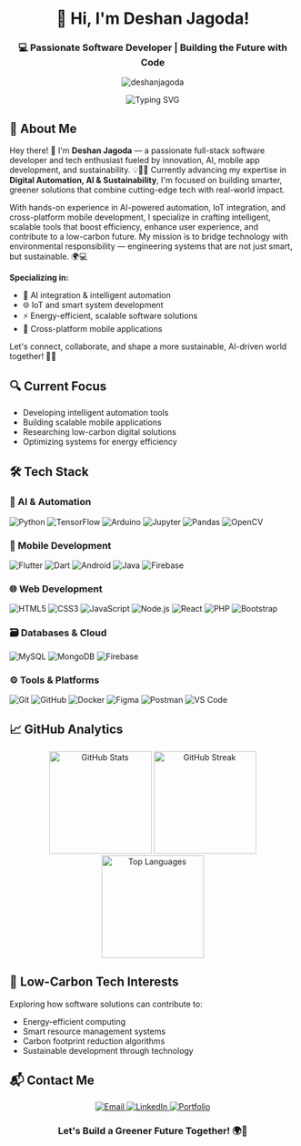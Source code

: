 <h1 align="center">👋 Hi, I'm Deshan Jagoda!</h1>
<h3 align="center">💻 Passionate Software Developer | Building the Future with Code</h3>

<p align="center">
  <img src="https://komarev.com/ghpvc/?username=deshanjagoda&label=Profile%20views&color=0e75b6&style=flat" alt="deshanjagoda" />
</p>

<div align="center">
  <img src="https://readme-typing-svg.demolab.com?font=Fira+Code&pause=1000&color=22D3EE&center=true&vCenter=true&width=435&lines=Full-Stack+Developer;AI+Solutions+Builder;Mobile+App+Developer;Low-Carbon+Tech+Explorer" alt="Typing SVG" />
</div>

<!-- ==================================================== -->
## 🌟 About Me
<p>  
Hey there! 👋 I'm <strong>Deshan Jagoda</strong> — a passionate full-stack software developer and tech enthusiast fueled by innovation, AI, mobile app development, and sustainability. 💡📱🌱 Currently advancing my expertise in <strong>Digital Automation, AI & Sustainability</strong>, I'm focused on building smarter, greener solutions that combine cutting-edge tech with real-world impact.

With hands-on experience in AI-powered automation, IoT integration, and cross-platform mobile development, I specialize in crafting intelligent, scalable tools that boost efficiency, enhance user experience, and contribute to a low-carbon future. My mission is to bridge technology with environmental responsibility — engineering systems that are not just smart, but sustainable. 🌍💻
</p>

**Specializing in:**
- 🤖 AI integration & intelligent automation
- 🌐 IoT and smart system development
- ⚡ Energy-efficient, scalable software solutions
- 📱 Cross-platform mobile applications

Let's connect, collaborate, and shape a more sustainable, AI-driven world together! 🚀✨

<!-- ==================================================== -->
## 🔍 Current Focus
- Developing intelligent automation tools
- Building scalable mobile applications
- Researching low-carbon digital solutions
- Optimizing systems for energy efficiency

<!-- ==================================================== -->
## 🛠️ Tech Stack

### 🤖 AI & Automation
<p>
  <img src="https://img.shields.io/badge/Python-3776AB?style=for-the-badge&logo=python&logoColor=white" alt="Python">
  <img src="https://img.shields.io/badge/TensorFlow-FF6F00?style=for-the-badge&logo=tensorflow&logoColor=white" alt="TensorFlow">
  <img src="https://img.shields.io/badge/Arduino-00979D?style=for-the-badge&logo=arduino&logoColor=white" alt="Arduino">
  <img src="https://img.shields.io/badge/Jupyter-F37626?style=for-the-badge&logo=jupyter&logoColor=white" alt="Jupyter">
  <img src="https://img.shields.io/badge/Pandas-150458?style=for-the-badge&logo=pandas&logoColor=white" alt="Pandas">
  <img src="https://img.shields.io/badge/OpenCV-5C3EE8?style=for-the-badge&logo=opencv&logoColor=white" alt="OpenCV">
</p>

### 📱 Mobile Development
<p>
  <img src="https://img.shields.io/badge/Flutter-02569B?style=for-the-badge&logo=flutter&logoColor=white" alt="Flutter">
  <img src="https://img.shields.io/badge/Dart-0175C2?style=for-the-badge&logo=dart&logoColor=white" alt="Dart">
  <img src="https://img.shields.io/badge/Android-3DDC84?style=for-the-badge&logo=android&logoColor=white" alt="Android">
  <img src="https://img.shields.io/badge/Java-ED8B00?style=for-the-badge&logo=openjdk&logoColor=white" alt="Java">
  <img src="https://img.shields.io/badge/Firebase-FFCA28?style=for-the-badge&logo=firebase&logoColor=black" alt="Firebase">
</p>

### 🌐 Web Development
<p>
  <img src="https://img.shields.io/badge/HTML5-E34F26?style=for-the-badge&logo=html5&logoColor=white" alt="HTML5">
  <img src="https://img.shields.io/badge/CSS3-1572B6?style=for-the-badge&logo=css3&logoColor=white" alt="CSS3">
  <img src="https://img.shields.io/badge/JavaScript-F7DF1E?style=for-the-badge&logo=javascript&logoColor=black" alt="JavaScript">
  <img src="https://img.shields.io/badge/Node.js-339933?style=for-the-badge&logo=nodedotjs&logoColor=white" alt="Node.js">
  <img src="https://img.shields.io/badge/React-20232A?style=for-the-badge&logo=react&logoColor=61DAFB" alt="React">
  <img src="https://img.shields.io/badge/PHP-777BB4?style=for-the-badge&logo=php&logoColor=white" alt="PHP">
  <img src="https://img.shields.io/badge/Bootstrap-563D7C?style=for-the-badge&logo=bootstrap&logoColor=white" alt="Bootstrap">
</p>

### 🗃️ Databases & Cloud
<p>
  <img src="https://img.shields.io/badge/MySQL-4479A1?style=for-the-badge&logo=mysql&logoColor=white" alt="MySQL">
  <img src="https://img.shields.io/badge/MongoDB-47A248?style=for-the-badge&logo=mongodb&logoColor=white" alt="MongoDB">
  <img src="https://img.shields.io/badge/Firebase-FFCA28?style=for-the-badge&logo=firebase&logoColor=black" alt="Firebase">
</p>

### ⚙️ Tools & Platforms
<p>
  <img src="https://img.shields.io/badge/Git-F05032?style=for-the-badge&logo=git&logoColor=white" alt="Git">
  <img src="https://img.shields.io/badge/GitHub-181717?style=for-the-badge&logo=github&logoColor=white" alt="GitHub">
  <img src="https://img.shields.io/badge/Docker-2496ED?style=for-the-badge&logo=docker&logoColor=white" alt="Docker">
  <img src="https://img.shields.io/badge/Figma-F24E1E?style=for-the-badge&logo=figma&logoColor=white" alt="Figma">
  <img src="https://img.shields.io/badge/Postman-FF6C37?style=for-the-badge&logo=postman&logoColor=white" alt="Postman">
  <img src="https://img.shields.io/badge/VS_Code-007ACC?style=for-the-badge&logo=visual-studio-code&logoColor=white" alt="VS Code">
</p>

<!-- ==================================================== -->
## 📈 GitHub Analytics

<div align="center">
  <img height="180em" src="https://github-readme-stats.vercel.app/api?username=deshanjagoda&show_icons=true&theme=light" alt="GitHub Stats">
  <img height="180em" src="https://github-readme-streak-stats.herokuapp.com/?user=deshanjagoda&theme=light" alt="GitHub Streak">
</div>

<div align="center">
  <img height="180em" src="https://github-readme-stats.vercel.app/api/top-langs/?username=deshanjagoda&theme=light" alt="Top Languages">
</div>

<!-- ==================================================== -->
## 🌱 Low-Carbon Tech Interests
Exploring how software solutions can contribute to:
- Energy-efficient computing
- Smart resource management systems
- Carbon footprint reduction algorithms
- Sustainable development through technology

<!-- ==================================================== -->
## 📬 Contact Me

<p align="center">
  <a href="mailto:info.deshanjagoda@gmail.com">
    <img src="https://img.shields.io/badge/Gmail-D14836?style=for-the-badge&logo=gmail&logoColor=white" alt="Email">
  </a>
  <a href="https://linkedin.com/in/deshanjagoda" target="_blank">
    <img src="https://img.shields.io/badge/LinkedIn-0077B5?style=for-the-badge&logo=linkedin&logoColor=white" alt="LinkedIn">
  </a>
  <a href="https://deshanjagoda.codezraw.com" target="_blank">
    <img src="https://img.shields.io/badge/Portfolio-%23000000.svg?style=for-the-badge&logo=vercel&logoColor=white" alt="Portfolio">
  </a>
</p>

<!-- ==================================================== -->
<div align="center">
  <h3>Let's Build a Greener Future Together! 🌍💚</h3>
</div>

